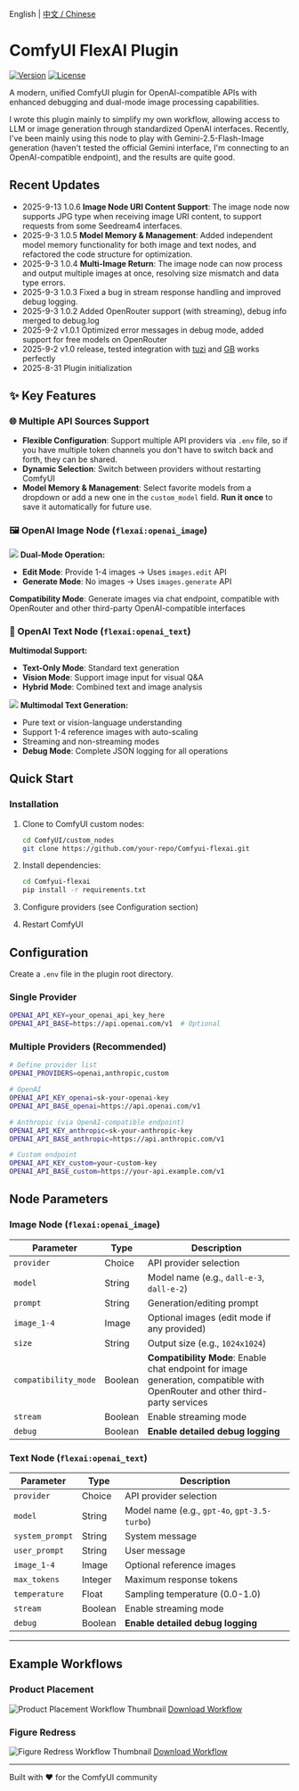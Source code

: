 <!-- Bilingual Links -->
English | [中文 / Chinese](README-zh.md)

# ComfyUI FlexAI Plugin

[![Version](https://img.shields.io/badge/version-1.0.6-blue.svg)](https://github.com/your-repo/Comfyui-flexai)
[![License](https://img.shields.io/badge/license-MIT-green.svg)](LICENSE)

A modern, unified ComfyUI plugin for OpenAI-compatible APIs with enhanced debugging and dual-mode image processing capabilities.

I wrote this plugin mainly to simplify my own workflow, allowing access to LLM or image generation through standardized OpenAI interfaces. Recently, I've been mainly using this node to play with Gemini-2.5-Flash-Image generation (haven't tested the official Gemini interface, I'm connecting to an OpenAI-compatible endpoint), and the results are quite good.

## Recent Updates
- 2025-9-13 1.0.6 **Image Node URI Content Support**: The image node now supports JPG type when receiving image URI content, to support requests from some Seedream4 interfaces.
- 2025-9-3 1.0.5 **Model Memory & Management**: Added independent model memory functionality for both image and text nodes, and refactored the code structure for optimization.
- 2025-9-3 1.0.4 **Multi-Image Return**: The image node can now process and output multiple images at once, resolving size mismatch and data type errors.
- 2025-9-3 1.0.3 Fixed a bug in stream response handling and improved debug logging.
- 2025-9-3 1.0.2 Added OpenRouter support (with streaming), debug info merged to debug.log
- 2025-9-2 v1.0.1 Optimized error messages in debug mode, added support for free models on OpenRouter
- 2025-9-2 v1.0 release, tested integration with [tuzi](https://api.tu-zi.com/) and [GB](https://github.com/snailyp/gemini-balance) works perfectly
- 2025-8-31 Plugin initialization

## ✨ Key Features

### 🌐 Multiple API Sources Support
- **Flexible Configuration**: Support multiple API providers via `.env` file, so if you have multiple token channels you don't have to switch back and forth, they can be shared.
- **Dynamic Selection**: Switch between providers without restarting ComfyUI
- **Model Memory & Management**: Select favorite models from a dropdown or add a new one in the `custom_model` field. **Run it once** to save it automatically for future use.

### 🖼️ OpenAI Image Node (`flexai:openai_image`)
![](thumb/flexai-image-node.jpg)
**Dual-Mode Operation:**
- **Edit Mode**: Provide 1-4 images → Uses `images.edit` API
- **Generate Mode**: No images → Uses `images.generate` API

**Compatibility Mode**: Generate images via chat endpoint, compatible with OpenRouter and other third-party OpenAI-compatible interfaces

### 💬 OpenAI Text Node (`flexai:openai_text`)
**Multimodal Support:**
- **Text-Only Mode**: Standard text generation
- **Vision Mode**: Support image input for visual Q&A
- **Hybrid Mode**: Combined text and image analysis

![](thumb/flexai-text-node.jpg)
**Multimodal Text Generation:**
- Pure text or vision-language understanding
- Support 1-4 reference images with auto-scaling
- Streaming and non-streaming modes
- **Debug Mode**: Complete JSON logging for all operations

## Quick Start

### Installation

1. Clone to ComfyUI custom nodes:
   ```bash
   cd ComfyUI/custom_nodes
   git clone https://github.com/your-repo/Comfyui-flexai.git
   ```

2. Install dependencies:
   ```bash
   cd Comfyui-flexai
   pip install -r requirements.txt
   ```

3. Configure providers (see Configuration section)
4. Restart ComfyUI

## Configuration

Create a `.env` file in the plugin root directory.

### Single Provider
```bash
OPENAI_API_KEY=your_openai_api_key_here
OPENAI_API_BASE=https://api.openai.com/v1  # Optional
```

### Multiple Providers (Recommended)
```bash
# Define provider list
OPENAI_PROVIDERS=openai,anthropic,custom

# OpenAI
OPENAI_API_KEY_openai=sk-your-openai-key
OPENAI_API_BASE_openai=https://api.openai.com/v1

# Anthropic (via OpenAI-compatible endpoint)
OPENAI_API_KEY_anthropic=sk-your-anthropic-key  
OPENAI_API_BASE_anthropic=https://api.anthropic.com/v1

# Custom endpoint
OPENAI_API_KEY_custom=your-custom-key
OPENAI_API_BASE_custom=https://your-api.example.com/v1
```

## Node Parameters

### Image Node (`flexai:openai_image`)

| Parameter | Type | Description |
|-----------|------|-------------|
| `provider` | Choice | API provider selection |
| `model` | String | Model name (e.g., `dall-e-3`, `dall-e-2`) |
| `prompt` | String | Generation/editing prompt |
| `image_1-4` | Image | Optional images (edit mode if any provided) |
| `size` | String | Output size (e.g., `1024x1024`) |
| `compatibility_mode` | Boolean | **Compatibility Mode**: Enable chat endpoint for image generation, compatible with OpenRouter and other third-party services |
| `stream` | Boolean | Enable streaming mode |
| `debug` | Boolean | **Enable detailed debug logging** |

### Text Node (`flexai:openai_text`)

| Parameter | Type | Description |
|-----------|------|-------------|
| `provider` | Choice | API provider selection |
| `model` | String | Model name (e.g., `gpt-4o`, `gpt-3.5-turbo`) |
| `system_prompt` | String | System message |
| `user_prompt` | String | User message |
| `image_1-4` | Image | Optional reference images |
| `max_tokens` | Integer | Maximum response tokens |
| `temperature` | Float | Sampling temperature (0.0-1.0) |
| `stream` | Boolean | Enable streaming mode |
| `debug` | Boolean | **Enable detailed debug logging** |

---

## Example Workflows

### Product Placement
![Product Placement Workflow Thumbnail](workflows/flexai-product-placement.jpg)
[Download Workflow](workflows/flexai-product-placement.json)

### Figure Redress
![Figure Redress Workflow Thumbnail](workflows/flexai-figure-redress.jpg)
[Download Workflow](workflows/flexai-figure-redress.json)

---

Built with ❤️ for the ComfyUI community
